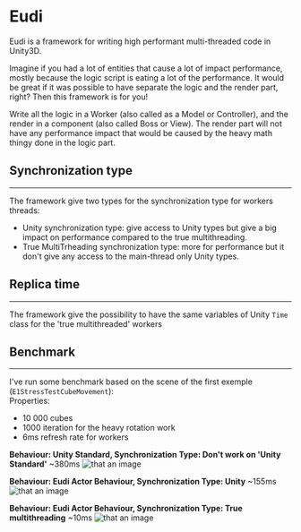 # Eudi

Eudi is a framework for writing high performant multi-threaded code in Unity3D.  

Imagine if you had a lot of entities that cause a lot of impact performance, mostly because the logic script is eating a lot of the performance. It would be great if it was possible to have separate the logic and the render part, right? Then this framework is for you!  

Write all the logic in a Worker (also called as a Model or Controller), and the render in a component (also called Boss or View).
The render part will not have any performance impact that would be caused by the heavy math thingy done in the logic part.  

## Synchronization type

***

The framework give two types for the synchronization type for workers threads:
* Unity synchronization type: give access to Unity types but give a big impact on performance compared to the true multithreading.
* True MultiTrheading synchronization type: more for performance but it don't give any access to the main-thread only Unity types.

## Replica time

***

The framework give the possibility to have the same variables of Unity `Time` class for the 'true multithreaded' workers

## Benchmark

***

I've run some benchmark based on the scene of the first exemple (`E1StressTestCubeMovement`):  
Properties:  
* 10 000 cubes
* 1000 iteration for the heavy rotation work
* 6ms refresh rate for workers

**Behaviour: Unity Standard, Synchronization Type: Don't work on 'Unity Standard'**
~380ms
![that an image](https://raw.githubusercontent.com/guerro323/EudiFramework/master/Images/BenchmarkE1_unitystandard_unity.png)  

**Behaviour: Eudi Actor Behaviour, Synchronization Type: Unity**
~155ms
![that an image](https://raw.githubusercontent.com/guerro323/EudiFramework/master/Images/BenchmarkE1_eudi_unity.png)  

**Behaviour: Eudi Actor Behaviour, Synchronization Type: True multithreading**
~10ms
![that an image](https://raw.githubusercontent.com/guerro323/EudiFramework/master/Images/BenchmarkE1_eudi_truethreading.png)
